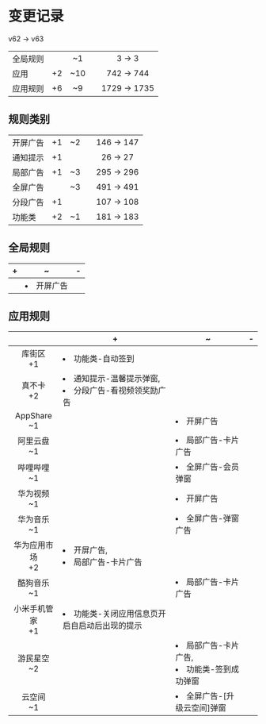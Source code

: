 # 变更记录

v62 -> v63

||||||
|-|:-:|:-:|:-:|:-:|
|全局规则||~1||3 -> 3|
|应用|+2|~10||742 -> 744|
|应用规则|+6|~9||1729 -> 1735|

## 规则类别

||||||
|-|:-:|:-:|:-:|:-:|
|开屏广告|+1|~2||146 -> 147|
|通知提示|+1|||26 -> 27|
|局部广告|+1|~3||295 -> 296|
|全屏广告||~3||491 -> 491|
|分段广告|+1|||107 -> 108|
|功能类|+2|~1||181 -> 183|

## 全局规则

|+|~|-|
|-|-|-|
||<li>开屏广告||

## 应用规则

||+|~|-|
|:-:|-|-|-|
|库街区<br>+1|<li>功能类-自动签到|||
|真不卡<br>+2|<li>通知提示-温馨提示弹窗,<li>分段广告-看视频领奖励广告|||
|AppShare<br>~1||<li>开屏广告||
|阿里云盘<br>~1||<li>局部广告-卡片广告||
|哔哩哔哩<br>~1||<li>全屏广告-会员弹窗||
|华为视频<br>~1||<li>开屏广告||
|华为音乐<br>~1||<li>全屏广告-弹窗广告||
|华为应用市场<br>+2|<li>开屏广告,<li>局部广告-卡片广告|||
|酷狗音乐<br>~1||<li>局部广告-卡片广告||
|小米手机管家<br>+1|<li>功能类-关闭应用信息页开启自启动后出现的提示|||
|游民星空<br>~2||<li>局部广告-卡片广告,<li>功能类-签到成功弹窗||
|云空间<br>~1||<li>全屏广告-[升级云空间]弹窗||
